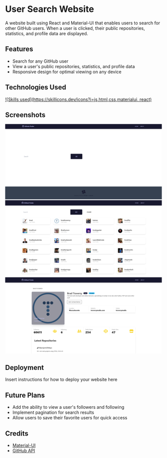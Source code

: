 # User Search Website

A website built using React and Material-UI that enables users to search for other GitHub users. When a user is clicked, their public repositories, statistics, and profile data are displayed.

## Features

- Search for any GitHub user
- View a user's public repositories, statistics, and profile data
- Responsive design for optimal viewing on any device

## Technologies Used

[![Skills used](https://skillicons.dev/icons?i=js,html,css,materialui, react)](https://skillicons.dev)

## Screenshots

![This is the homepage](/ScreenShots/Screenshot%202023-01-07%20at%2015-28-04%20Github%20Finder.png)
![This is the search results page](/ScreenShots/Screenshot%202023-01-07%20at%2015-28-23%20Github%20Finder.png)
![This is the user profile page](/ScreenShots/Screenshot%202023-01-07%20at%2015-30-18%20Github%20Finder.png)

## Deployment

Insert instructions for how to deploy your website here

## Future Plans

- Add the ability to view a user's followers and following
- Implement pagination for search results
- Allow users to save their favorite users for quick access

## Credits

- [Material-UI](https://material-ui.com/)
- [GitHub API](https://docs.github.com/en/rest/)
